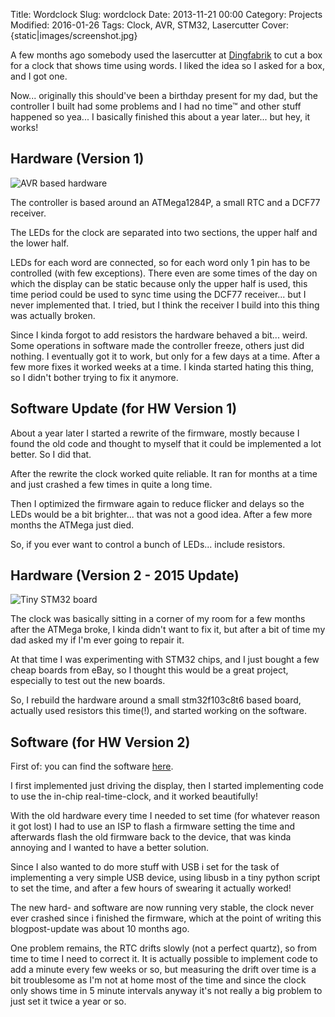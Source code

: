 Title: Wordclock
Slug: wordclock
Date: 2013-11-21 00:00
Category: Projects
Modified: 2016-01-26
Tags: Clock, AVR, STM32, Lasercutter
Cover: {static|images/screenshot.jpg}

A few months ago somebody used the lasercutter at [Dingfabrik](http://dingfabrik.de/) to cut a box for a clock that shows time using words.
I liked the idea so I asked for a box, and I got one.

Now... originally this should've been a birthday present for my dad, but the controller I built had some problems and I had no time™ and other stuff happened so yea...
I basically finished this about a year later... but hey, it works!

## Hardware (Version 1)

![AVR based hardware]({static|images/avr.jpg|thumb=1024x_})

The controller is based around an ATMega1284P, a small RTC and a DCF77 receiver.

The LEDs for the clock are separated into two sections, the upper half and the lower half.

LEDs for each word are connected, so for each word only 1 pin has to be controlled (with few exceptions).
There even are some times of the day on which the display can be static because only the upper half is used, this time period could be used to sync time using the DCF77 receiver... but I never implemented that.
I tried, but I think the receiver I build into this thing was actually broken.

Since I kinda forgot to add resistors the hardware behaved a bit... weird. Some operations in software made the controller freeze, others just did nothing.
I eventually got it to work, but only for a few days at a time. After a few more fixes it worked weeks at a time.
I kinda started hating this thing, so I didn't bother trying to fix it anymore.

## Software Update (for HW Version 1)

About a year later I started a rewrite of the firmware, mostly because I found the old code and thought to myself that it could be implemented a lot better. So I did that.

After the rewrite the clock worked quite reliable. It ran for months at a time and just crashed a few times in quite a long time.

Then I optimized the firmware again to reduce flicker and delays so the LEDs would be a bit brighter... that was not a good idea. After a few more months the ATMega just died.

So, if you ever want to control a bunch of LEDs... include resistors.

## Hardware (Version 2 - 2015 Update)

![Tiny STM32 board]({static|images/stm32.jpg|thumb=1024x_})

The clock was basically sitting in a corner of my room for a few months after the ATMega broke, I kinda didn't want to fix it, but after a bit of time my dad asked my if I'm ever going to repair it.

At that time I was experimenting with STM32 chips, and I just bought a few cheap boards from eBay, so I thought this would be a great project, especially to test out the new boards.

So, I rebuild the hardware around a small stm32f103c8t6 based board, actually used resistors this time(!), and started working on the software.

## Software (for HW Version 2)

First of: you can find the software [here](https://github.com/lukas2511/wortuhr).

I first implemented just driving the display, then I started implementing code to use the in-chip real-time-clock, and it worked beautifully!

With the old hardware every time I needed to set time (for whatever reason it got lost) I had to use an ISP to flash a firmware setting the time and afterwards flash the old firmware back to the device, that was kinda annoying and I wanted to have a better solution.

Since I also wanted to do more stuff with USB i set for the task of implementing a very simple USB device, using libusb in a tiny python script to set the time, and after a few hours of swearing it actually worked!

The new hard- and software are now running very stable, the clock never ever crashed since i finished the firmware, which at the point of writing this blogpost-update was about 10 months ago.

One problem remains, the RTC drifts slowly (not a perfect quartz), so from time to time I need to correct it.
It is actually possible to implement code to add a minute every few weeks or so, but measuring the drift over time is a bit troublesome as I'm not at home most of the time and since the clock only shows time in 5 minute intervals anyway it's not really a big problem to just set it twice a year or so.
